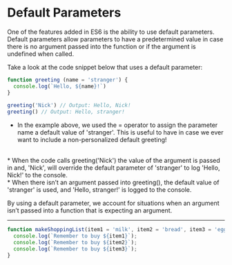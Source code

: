 # Default Parameters
One of the features added in ES6 is the ability to use default parameters. Default parameters allow parameters to have a predetermined value in case there is no argument passed into the function or if the argument is undefined when called.

Take a look at the code snippet below that uses a default parameter:

```js
function greeting (name = 'stranger') {
  console.log(`Hello, ${name}!`)
}
 
greeting('Nick') // Output: Hello, Nick!
greeting() // Output: Hello, stranger!
```

* In the example above, we used the = operator to assign the parameter name a default value of 'stranger'. This is useful to have in case we ever want to include a non-personalized default greeting!
<br>
* When the code calls greeting('Nick') the value of the argument is passed in and, 'Nick', will override the default parameter of 'stranger' to log 'Hello, Nick!' to the console.
<br>
* When there isn’t an argument passed into greeting(), the default value of 'stranger' is used, and 'Hello, stranger!' is logged to the console.

By using a default parameter, we account for situations when an argument isn’t passed into a function that is expecting an argument.

***

```js
function makeShoppingList(item1 = 'milk', item2 = 'bread', item3 = 'eggs'){
  console.log(`Remember to buy ${item1}`);
  console.log(`Remember to buy ${item2}`);
  console.log(`Remember to buy ${item3}`);
}
```